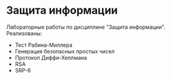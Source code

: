 # Защита информации
Лабораторные работы по дисциплине "Защита информации".
Реализованы:
* Тест Рабина-Миллера
* Генерация безопасных простых чисел
* Протокол Диффи-Хеллмана
* RSA
* SRP-6
